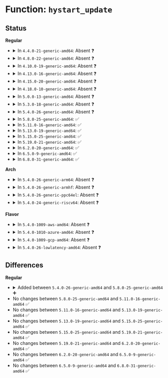# Function: <code>hystart_update</code>

## Status
<b>Regular</b>
<ul>
<li>
<details>
<summary>In <code>4.4.0-21-generic-amd64</code>: Absent ❓</summary>

```json
{
  "name": "hystart_update",
  "collision_type": "Unique Static",
  "inline_type": "Full",
  "funcs": [
    {
      "addr": 18446744071586892426,
      "name": "hystart_update",
      "external": false,
      "loc": "net/ipv4/tcp_cubic.c:389",
      "file": "net/ipv4/tcp_cubic.c",
      "inline": "not declared, inlined",
      "caller_inline": [],
      "caller_func": []
    }
  ],
  "symbols": []
}
```
</details>
</li>
<li>
<details>
<summary>In <code>4.8.0-22-generic-amd64</code>: Absent ❓</summary>

```json
{
  "name": "hystart_update",
  "collision_type": "Unique Static",
  "inline_type": "Full",
  "funcs": [
    {
      "addr": 18446744071587338734,
      "name": "hystart_update",
      "external": false,
      "loc": "net/ipv4/tcp_cubic.c:389",
      "file": "net/ipv4/tcp_cubic.c",
      "inline": "not declared, inlined",
      "caller_inline": [
        "net/ipv4/tcp_cubic.c:bictcp_acked"
      ],
      "caller_func": []
    }
  ],
  "symbols": []
}
```
</details>
</li>
<li>
<details>
<summary>In <code>4.10.0-19-generic-amd64</code>: Absent ❓</summary>

```json
{
  "name": "hystart_update",
  "collision_type": "Unique Static",
  "inline_type": "Full",
  "funcs": [
    {
      "addr": 18446744071587541678,
      "name": "hystart_update",
      "external": false,
      "loc": "net/ipv4/tcp_cubic.c:389",
      "file": "net/ipv4/tcp_cubic.c",
      "inline": "not declared, inlined",
      "caller_inline": [
        "net/ipv4/tcp_cubic.c:bictcp_acked"
      ],
      "caller_func": []
    }
  ],
  "symbols": []
}
```
</details>
</li>
<li>
<details>
<summary>In <code>4.13.0-16-generic-amd64</code>: Absent ❓</summary>

```json
{
  "name": "hystart_update",
  "collision_type": "Unique Static",
  "inline_type": "Full",
  "funcs": [
    {
      "addr": 18446744071587687726,
      "name": "hystart_update",
      "external": false,
      "loc": "net/ipv4/tcp_cubic.c:389",
      "file": "net/ipv4/tcp_cubic.c",
      "inline": "not declared, inlined",
      "caller_inline": [
        "net/ipv4/tcp_cubic.c:bictcp_acked"
      ],
      "caller_func": []
    }
  ],
  "symbols": []
}
```
</details>
</li>
<li>
<details>
<summary>In <code>4.15.0-20-generic-amd64</code>: Absent ❓</summary>

```json
{
  "name": "hystart_update",
  "collision_type": "Unique Static",
  "inline_type": "Full",
  "funcs": [
    {
      "addr": 18446744071588214462,
      "name": "hystart_update",
      "external": false,
      "loc": "net/ipv4/tcp_cubic.c:378",
      "file": "net/ipv4/tcp_cubic.c",
      "inline": "not declared, inlined",
      "caller_inline": [
        "net/ipv4/tcp_cubic.c:bictcp_acked"
      ],
      "caller_func": []
    }
  ],
  "symbols": []
}
```
</details>
</li>
<li>
<details>
<summary>In <code>4.18.0-10-generic-amd64</code>: Absent ❓</summary>

```json
{
  "name": "hystart_update",
  "collision_type": "Unique Static",
  "inline_type": "Full",
  "funcs": [
    {
      "addr": 18446744071588569118,
      "name": "hystart_update",
      "external": false,
      "loc": "net/ipv4/tcp_cubic.c:378",
      "file": "net/ipv4/tcp_cubic.c",
      "inline": "not declared, inlined",
      "caller_inline": [
        "net/ipv4/tcp_cubic.c:bictcp_acked"
      ],
      "caller_func": []
    }
  ],
  "symbols": []
}
```
</details>
</li>
<li>
<details>
<summary>In <code>5.0.0-13-generic-amd64</code>: Absent ❓</summary>

```json
{
  "name": "hystart_update",
  "collision_type": "Unique Static",
  "inline_type": "Full",
  "funcs": [
    {
      "addr": 18446744071588766142,
      "name": "hystart_update",
      "external": false,
      "loc": "net/ipv4/tcp_cubic.c:378",
      "file": "net/ipv4/tcp_cubic.c",
      "inline": "not declared, inlined",
      "caller_inline": [
        "net/ipv4/tcp_cubic.c:bictcp_acked"
      ],
      "caller_func": []
    }
  ],
  "symbols": []
}
```
</details>
</li>
<li>
<details>
<summary>In <code>5.3.0-18-generic-amd64</code>: Absent ❓</summary>

```json
{
  "name": "hystart_update",
  "collision_type": "Unique Static",
  "inline_type": "Full",
  "funcs": [
    {
      "addr": 18446744071589199171,
      "name": "hystart_update",
      "external": false,
      "loc": "net/ipv4/tcp_cubic.c:379",
      "file": "net/ipv4/tcp_cubic.c",
      "inline": "not declared, inlined",
      "caller_inline": [
        "net/ipv4/tcp_cubic.c:bictcp_acked"
      ],
      "caller_func": []
    }
  ],
  "symbols": []
}
```
</details>
</li>
<li>
<details>
<summary>In <code>5.4.0-26-generic-amd64</code>: Absent ❓</summary>

```json
{
  "name": "hystart_update",
  "collision_type": "Unique Static",
  "inline_type": "Full",
  "funcs": [
    {
      "addr": 18446744071589424435,
      "name": "hystart_update",
      "external": false,
      "loc": "net/ipv4/tcp_cubic.c:379",
      "file": "net/ipv4/tcp_cubic.c",
      "inline": "not declared, inlined",
      "caller_inline": [
        "net/ipv4/tcp_cubic.c:bictcp_acked"
      ],
      "caller_func": []
    }
  ],
  "symbols": []
}
```
</details>
</li>
<li>
<details>
<summary>In <code>5.8.0-25-generic-amd64</code>: ✅</summary>

```c
void hystart_update(struct sock * sk, u32 delay)
```

```json
{
  "name": "hystart_update",
  "collision_type": "Unique Static",
  "inline_type": "No",
  "funcs": [
    {
      "addr": 18446744071590411664,
      "name": "hystart_update",
      "external": false,
      "loc": "net/ipv4/tcp_cubic.c:395",
      "file": "net/ipv4/tcp_cubic.c",
      "inline": "seen, unknown",
      "caller_inline": [],
      "caller_func": [
        "net/ipv4/tcp_cubic.c:bictcp_acked"
      ]
    }
  ],
  "symbols": [
    {
      "addr": 18446744071590411664,
      "name": "hystart_update",
      "section": ".text",
      "bind": "STB_LOCAL",
      "size": 479
    }
  ]
}
```
</details>
</li>
<li>
<details>
<summary>In <code>5.11.0-16-generic-amd64</code>: ✅</summary>

```c
void hystart_update(struct sock * sk, u32 delay)
```

```json
{
  "name": "hystart_update",
  "collision_type": "Unique Static",
  "inline_type": "No",
  "funcs": [
    {
      "addr": 18446744071590470000,
      "name": "hystart_update",
      "external": false,
      "loc": "net/ipv4/tcp_cubic.c:395",
      "file": "net/ipv4/tcp_cubic.c",
      "inline": "seen, unknown",
      "caller_inline": [],
      "caller_func": [
        "net/ipv4/tcp_cubic.c:bictcp_acked"
      ]
    }
  ],
  "symbols": [
    {
      "addr": 18446744071590470000,
      "name": "hystart_update",
      "section": ".text",
      "bind": "STB_LOCAL",
      "size": 479
    }
  ]
}
```
</details>
</li>
<li>
<details>
<summary>In <code>5.13.0-19-generic-amd64</code>: ✅</summary>

```c
void hystart_update(struct sock * sk, u32 delay)
```

```json
{
  "name": "hystart_update",
  "collision_type": "Unique Static",
  "inline_type": "No",
  "funcs": [
    {
      "addr": 18446744071590395728,
      "name": "hystart_update",
      "external": false,
      "loc": "net/ipv4/tcp_cubic.c:386",
      "file": "net/ipv4/tcp_cubic.c",
      "inline": "seen, unknown",
      "caller_inline": [],
      "caller_func": [
        "net/ipv4/tcp_cubic.c:cubictcp_acked"
      ]
    }
  ],
  "symbols": [
    {
      "addr": 18446744071590395728,
      "name": "hystart_update",
      "section": ".text",
      "bind": "STB_LOCAL",
      "size": 467
    }
  ]
}
```
</details>
</li>
<li>
<details>
<summary>In <code>5.15.0-25-generic-amd64</code>: ✅</summary>

```c
void hystart_update(struct sock * sk, u32 delay)
```

```json
{
  "name": "hystart_update",
  "collision_type": "Unique Static",
  "inline_type": "No",
  "funcs": [
    {
      "addr": 18446744071591191136,
      "name": "hystart_update",
      "external": false,
      "loc": "net/ipv4/tcp_cubic.c:384",
      "file": "net/ipv4/tcp_cubic.c",
      "inline": "seen, unknown",
      "caller_inline": [],
      "caller_func": [
        "net/ipv4/tcp_cubic.c:cubictcp_acked"
      ]
    }
  ],
  "symbols": [
    {
      "addr": 18446744071591191136,
      "name": "hystart_update",
      "section": ".text",
      "bind": "STB_LOCAL",
      "size": 526
    }
  ]
}
```
</details>
</li>
<li>
<details>
<summary>In <code>5.19.0-21-generic-amd64</code>: ✅</summary>

```c
void hystart_update(struct sock * sk, u32 delay)
```

```json
{
  "name": "hystart_update",
  "collision_type": "Unique Static",
  "inline_type": "No",
  "funcs": [
    {
      "addr": 18446744071592850800,
      "name": "hystart_update",
      "external": false,
      "loc": "net/ipv4/tcp_cubic.c:386",
      "file": "net/ipv4/tcp_cubic.c",
      "inline": "seen, unknown",
      "caller_inline": [],
      "caller_func": [
        "net/ipv4/tcp_cubic.c:cubictcp_acked"
      ]
    }
  ],
  "symbols": [
    {
      "addr": 18446744071592850800,
      "name": "hystart_update",
      "section": ".text",
      "bind": "STB_LOCAL",
      "size": 569
    }
  ]
}
```
</details>
</li>
<li>
<details>
<summary>In <code>6.2.0-20-generic-amd64</code>: ✅</summary>

```c
void hystart_update(struct sock * sk, u32 delay)
```

```json
{
  "name": "hystart_update",
  "collision_type": "Unique Static",
  "inline_type": "No",
  "funcs": [
    {
      "addr": 18446744071594727968,
      "name": "hystart_update",
      "external": false,
      "loc": "net/ipv4/tcp_cubic.c:386",
      "file": "net/ipv4/tcp_cubic.c",
      "inline": "seen, unknown",
      "caller_inline": [],
      "caller_func": [
        "net/ipv4/tcp_cubic.c:cubictcp_acked"
      ]
    }
  ],
  "symbols": [
    {
      "addr": 18446744071594727968,
      "name": "hystart_update",
      "section": ".text",
      "bind": "STB_LOCAL",
      "size": 569
    }
  ]
}
```
</details>
</li>
<li>
<details>
<summary>In <code>6.5.0-9-generic-amd64</code>: ✅</summary>

```c
void hystart_update(struct sock * sk, u32 delay)
```

```json
{
  "name": "hystart_update",
  "collision_type": "Unique Static",
  "inline_type": "No",
  "funcs": [
    {
      "addr": 18446744071595121152,
      "name": "hystart_update",
      "external": false,
      "loc": "net/ipv4/tcp_cubic.c:386",
      "file": "net/ipv4/tcp_cubic.c",
      "inline": "seen, unknown",
      "caller_inline": [],
      "caller_func": [
        "net/ipv4/tcp_cubic.c:cubictcp_acked"
      ]
    }
  ],
  "symbols": [
    {
      "addr": 18446744071595121152,
      "name": "hystart_update",
      "section": ".text",
      "bind": "STB_LOCAL",
      "size": 577
    }
  ]
}
```
</details>
</li>
<li>
<details>
<summary>In <code>6.8.0-31-generic-amd64</code>: ✅</summary>

```c
void hystart_update(struct sock * sk, u32 delay)
```

```json
{
  "name": "hystart_update",
  "collision_type": "Unique Static",
  "inline_type": "No",
  "funcs": [
    {
      "addr": 18446744071595933904,
      "name": "hystart_update",
      "external": false,
      "loc": "net/ipv4/tcp_cubic.c:386",
      "file": "net/ipv4/tcp_cubic.c",
      "inline": "seen, unknown",
      "caller_inline": [],
      "caller_func": [
        "net/ipv4/tcp_cubic.c:cubictcp_acked"
      ]
    }
  ],
  "symbols": [
    {
      "addr": 18446744071595933904,
      "name": "hystart_update",
      "section": ".text",
      "bind": "STB_LOCAL",
      "size": 577
    }
  ]
}
```
</details>
</li>
</ul>
<b>Arch</b>
<ul>
<li>
<details>
<summary>In <code>5.4.0-26-generic-arm64</code>: Absent ❓</summary>

```json
{
  "name": "hystart_update",
  "collision_type": "Unique Static",
  "inline_type": "Full",
  "funcs": [
    {
      "addr": 18446603336503078580,
      "name": "hystart_update",
      "external": false,
      "loc": "net/ipv4/tcp_cubic.c:379",
      "file": "net/ipv4/tcp_cubic.c",
      "inline": "not declared, inlined",
      "caller_inline": [
        "net/ipv4/tcp_cubic.c:bictcp_acked"
      ],
      "caller_func": []
    }
  ],
  "symbols": []
}
```
</details>
</li>
<li>
<details>
<summary>In <code>5.4.0-26-generic-armhf</code>: Absent ❓</summary>

```json
{
  "name": "hystart_update",
  "collision_type": "Unique Static",
  "inline_type": "Full",
  "funcs": [
    {
      "addr": 3235760704,
      "name": "hystart_update",
      "external": false,
      "loc": "net/ipv4/tcp_cubic.c:379",
      "file": "net/ipv4/tcp_cubic.c",
      "inline": "not declared, inlined",
      "caller_inline": [
        "net/ipv4/tcp_cubic.c:bictcp_acked"
      ],
      "caller_func": []
    }
  ],
  "symbols": []
}
```
</details>
</li>
<li>
<details>
<summary>In <code>5.4.0-26-generic-ppc64el</code>: Absent ❓</summary>

```json
{
  "name": "hystart_update",
  "collision_type": "Unique Static",
  "inline_type": "Full",
  "funcs": [
    {
      "addr": 13835058055296782432,
      "name": "hystart_update",
      "external": false,
      "loc": "net/ipv4/tcp_cubic.c:379",
      "file": "net/ipv4/tcp_cubic.c",
      "inline": "not declared, inlined",
      "caller_inline": [
        "net/ipv4/tcp_cubic.c:bictcp_acked"
      ],
      "caller_func": []
    }
  ],
  "symbols": []
}
```
</details>
</li>
<li>
<details>
<summary>In <code>5.4.0-24-generic-riscv64</code>: Absent ❓</summary>

```json
{
  "name": "hystart_update",
  "collision_type": "Unique Static",
  "inline_type": "Full",
  "funcs": [
    {
      "addr": 18446743936279133274,
      "name": "hystart_update",
      "external": false,
      "loc": "net/ipv4/tcp_cubic.c:379",
      "file": "net/ipv4/tcp_cubic.c",
      "inline": "not declared, inlined",
      "caller_inline": [
        "net/ipv4/tcp_cubic.c:bictcp_acked"
      ],
      "caller_func": []
    }
  ],
  "symbols": []
}
```
</details>
</li>
</ul>
<b>Flavor</b>
<ul>
<li>
<details>
<summary>In <code>5.4.0-1009-aws-amd64</code>: Absent ❓</summary>

```json
{
  "name": "hystart_update",
  "collision_type": "Unique Static",
  "inline_type": "Full",
  "funcs": [
    {
      "addr": 18446744071589028803,
      "name": "hystart_update",
      "external": false,
      "loc": "net/ipv4/tcp_cubic.c:379",
      "file": "net/ipv4/tcp_cubic.c",
      "inline": "not declared, inlined",
      "caller_inline": [
        "net/ipv4/tcp_cubic.c:bictcp_acked"
      ],
      "caller_func": []
    }
  ],
  "symbols": []
}
```
</details>
</li>
<li>
<details>
<summary>In <code>5.4.0-1010-azure-amd64</code>: Absent ❓</summary>

```json
{
  "name": "hystart_update",
  "collision_type": "Unique Static",
  "inline_type": "Full",
  "funcs": [
    {
      "addr": 18446744071588753843,
      "name": "hystart_update",
      "external": false,
      "loc": "net/ipv4/tcp_cubic.c:379",
      "file": "net/ipv4/tcp_cubic.c",
      "inline": "not declared, inlined",
      "caller_inline": [
        "net/ipv4/tcp_cubic.c:bictcp_acked"
      ],
      "caller_func": []
    }
  ],
  "symbols": []
}
```
</details>
</li>
<li>
<details>
<summary>In <code>5.4.0-1009-gcp-amd64</code>: Absent ❓</summary>

```json
{
  "name": "hystart_update",
  "collision_type": "Unique Static",
  "inline_type": "Full",
  "funcs": [
    {
      "addr": 18446744071589465667,
      "name": "hystart_update",
      "external": false,
      "loc": "net/ipv4/tcp_cubic.c:379",
      "file": "net/ipv4/tcp_cubic.c",
      "inline": "not declared, inlined",
      "caller_inline": [
        "net/ipv4/tcp_cubic.c:bictcp_acked"
      ],
      "caller_func": []
    }
  ],
  "symbols": []
}
```
</details>
</li>
<li>
<details>
<summary>In <code>5.4.0-26-lowlatency-amd64</code>: Absent ❓</summary>

```json
{
  "name": "hystart_update",
  "collision_type": "Unique Static",
  "inline_type": "Full",
  "funcs": [
    {
      "addr": 18446744071589511587,
      "name": "hystart_update",
      "external": false,
      "loc": "net/ipv4/tcp_cubic.c:379",
      "file": "net/ipv4/tcp_cubic.c",
      "inline": "not declared, inlined",
      "caller_inline": [
        "net/ipv4/tcp_cubic.c:bictcp_acked"
      ],
      "caller_func": []
    }
  ],
  "symbols": []
}
```
</details>
</li>
</ul>

## Differences
<b>Regular</b>
<ul>
<li>
<details>
<summary>Added between <code>5.4.0-26-generic-amd64</code> and <code>5.8.0-25-generic-amd64</code> ➕</summary>

```c
void hystart_update(struct sock * sk, u32 delay)
```
</details>
</li>
<li>
No changes between <code>5.8.0-25-generic-amd64</code> and <code>5.11.0-16-generic-amd64</code> ✅
</li>
<li>
No changes between <code>5.11.0-16-generic-amd64</code> and <code>5.13.0-19-generic-amd64</code> ✅
</li>
<li>
No changes between <code>5.13.0-19-generic-amd64</code> and <code>5.15.0-25-generic-amd64</code> ✅
</li>
<li>
No changes between <code>5.15.0-25-generic-amd64</code> and <code>5.19.0-21-generic-amd64</code> ✅
</li>
<li>
No changes between <code>5.19.0-21-generic-amd64</code> and <code>6.2.0-20-generic-amd64</code> ✅
</li>
<li>
No changes between <code>6.2.0-20-generic-amd64</code> and <code>6.5.0-9-generic-amd64</code> ✅
</li>
<li>
No changes between <code>6.5.0-9-generic-amd64</code> and <code>6.8.0-31-generic-amd64</code> ✅
</li>
</ul>
